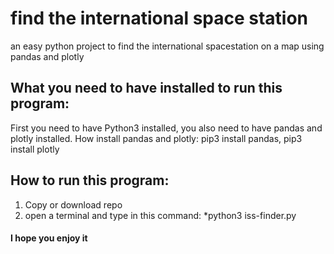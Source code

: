 # find the international space station
an easy python project to find the international spacestation on a map using pandas and plotly

## What you need to have installed to run this program:
First you need to have Python3 installed, you also need to have pandas and plotly installed.
How install pandas and plotly: pip3 install pandas, pip3 install plotly

## How to run this program:
1. Copy or download repo
2. open a terminal and type in this command:
    *python3 iss-finder.py
    

#### I hope you enjoy it
